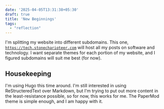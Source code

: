 ```yaml
---
date: '2025-04-05T13:31:38+05:30'
draft: true
title: 'New Beginnings'
tags:
  - "reflection"
---
```


I'm splitting my website into different subdomains. This one,
[`https://tech.stonecharioteer.com`](https://tech.stonecharioteer.com) will host
all my posts on software and technology. I want separate themes for each portion
of my website, and I figured subdomains will suit me best (for now).

## Housekeeping

I'm using Hugo this time around. I'm still interested in using ReStructeredText over Markdown,
but I'm trying to put out more content in the least-resistance possible, so for now, this works for me.
The PaperMod theme is simple enough, and I am happy with it.
